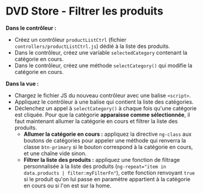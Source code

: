 DVD Store - Filtrer les produits
================================

**Dans le contrôleur :**

- Créez un contrôleur `productListCtrl` (fichier `controllers/productListCtrl.js`) dédié à la liste des produits.
- Dans le contrôleur, créez une variable `selectedCategory` contenant la catégorie en cours.
- Dans le contrôleur, créez une méthode `selectCategory()` qui modifie la catégorie en cours.

**Dans la vue :**

- Chargez le fichier JS du nouveau contrôleur avec une balise `<script>`.
- Appliquez le contrôleur à une balise qui contient la liste des catégories.
- Déclenchez un appel à `selectCategory()` à chaque fois qu'une catégorie est cliquée. Pour que la catégorie **apparaisse comme sélectionnée**, il faut maintenant allumer la catégorie en cours et filtrer la liste des produits.
  - **Allumer la catégorie en cours :** appliquez la directive `ng-class` aux boutons de catégories pour appeler une méthode qui renverra la classe `btn-primary` si le bouton correspond à la catégorie en cours, et une chaîne vide sinon.
  - **Filtrer la liste des produits :** appliquez une fonction de filtrage personnalisée à la liste des produits (`ng-repeat="item in data.products | filter:myFilterFn"`), cette fonction renvoyant `true` si le produit qu'on lui passe en paramètre appartient à la catégorie en cours ou si l'on est sur la home.
